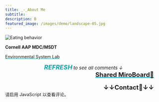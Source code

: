 ```yaml
---
title: _-_About Me
subtitle: 
description: B
featured_image: /images/demo/landscape-05.jpg
---
```


<!-- ![]({{site.baseurl}}/images/About/van.png) -->

<!-- <div class="gallery" data-columns="1">
    <img src="{{site.baseurl}}/images/About/van.png">
</div> -->

<div class="kgallery__item">
        <img src="{{site.baseurl}}/images/About/van.png" alt="Eating behavior">
        <div class="kgallery__caption">
            <p><strong>Cornell AAP MDC/MSDT</strong></p>
            <p><a href="https://www.sciencedirect.com/science/article/pii/S0360132323004110?via%3Dihub" style="text-decoration: underline; text-decoration-color: rgb(0, 165, 171, 1);"><span style="font-size: inherit; font-weight: inherit;">Environmental System Lab</span></a></p>
        </div>
    </div>

<!-- <br><br> -->
<div style="text-align: center;">
    <strong><a style="color: rgb(0, 165, 171, 1);font-size: 20px; font-style: italic;">REFRESH</a></strong>
    <a style="font-size: 15px; font-style: italic;"> to see all comments ↓</a>
</div>

<div style="text-align: right; margin-right: 25px;">
    <strong><a href="https://miro.com/welcomeonboard/cmJqbk93YllOWExIVk9WbWRVak91YjNzMFZmR25TTnZoeWdma3RMczFQejRpd1UySGl1RmpnRDNzdWplcG9rUXwzNDU4NzY0NTY3MzgyMDc5OTIzfDI=?share_link_id=715339690278" style="text-decoration: underline; text-decoration-color: rgb(0, 165, 171, 1); font-size: 20px">Shared MiroBoard🎨</a></strong><br>
    <br>
    <strong><a style="font-size: 20px">↓↓Contact📣↓↓</a></strong>
</div>

<div id="disqus_thread"></div>
<script>
    var disqus_config = function () {
        this.page.url = window.location.href;  // 使用页面 URL
        this.page.identifier = window.location.pathname;  // 使用页面路径
    };
    (function() {
        var d = document, s = d.createElement('script');
        s.src = 'https://kefan-page.disqus.com/embed.js';  // 替换为您 Disqus 站点的短名称
        s.setAttribute('data-timestamp', +new Date());
        (d.head || d.body).appendChild(s);
    })();
</script>
<noscript>请启用 JavaScript 以查看评论。</noscript>


<!-- <a href="https://jekyllthemes.io/theme/board-portfolio-jekyll-theme" class="button button--large">Get This Theme</a> -->